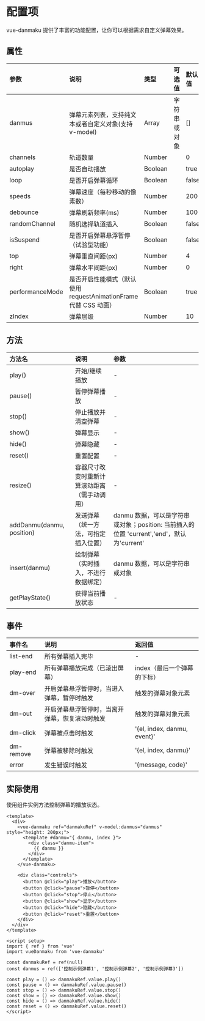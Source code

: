 # 配置项

vue-danmaku 提供了丰富的功能配置，让你可以根据需求自定义弹幕效果。

## 属性

| 参数            | 说明                                                             | 类型    | 可选值       | 默认值 |
| :-------------- | :--------------------------------------------------------------- | :------ | :----------- | :----- |
| danmus          | 弹幕元素列表，支持纯文本或者自定义对象(支持 v-model)             | Array   | 字符串或对象 | []     |
| channels        | 轨道数量                                                         | Number  |              | 0      |
| autoplay        | 是否自动播放                                                     | Boolean |              | true   |
| loop            | 是否开启弹幕循环                                                 | Boolean |              | false  |
| speeds          | 弹幕速度（每秒移动的像素数）                                     | Number  |              | 200    |
| debounce        | 弹幕刷新频率(ms)                                                 | Number  |              | 100    |
| randomChannel   | 随机选择轨道插入                                                 | Boolean |              | false  |
| isSuspend       | 是否开启弹幕悬浮暂停（试验型功能）                               | Boolean |              | false  |
| top             | 弹幕垂直间距(px)                                                 | Number  |              | 4      |
| right           | 弹幕水平间距(px)                                                 | Number  |              | 0      |
| performanceMode | 是否开启性能模式（默认使用 requestAnimationFrame 代替 CSS 动画） | Boolean |              | true   |
| zIndex          | 弹幕层级                                                         | Number  |              | 10     |

## 方法

| 方法名                    | 说明                                         | 参数                                                                                      |
| :------------------------ | :------------------------------------------- | :---------------------------------------------------------------------------------------- |
| play()                    | 开始/继续播放                                | -                                                                                         |
| pause()                   | 暂停弹幕播放                                 | -                                                                                         |
| stop()                    | 停止播放并清空弹幕                           | -                                                                                         |
| show()                    | 弹幕显示                                     | -                                                                                         |
| hide()                    | 弹幕隐藏                                     | -                                                                                         |
| reset()                   | 重置配置                                     | -                                                                                         |
| resize()                  | 容器尺寸改变时重新计算滚动距离（需手动调用） | -                                                                                         |
| addDanmu(danmu, position) | 发送弹幕（统一方法，可指定插入位置）         | danmu 数据，可以是字符串或对象；position: 当前插入的位置 'current','end'，默认为'current' |
| insert(danmu)             | 绘制弹幕（实时插入，不进行数据绑定）         | danmu 数据，可以是字符串或对象                                                            |
| getPlayState()            | 获得当前播放状态                             | -                                                                                         |

## 事件

| 事件名    | 说明                                           | 返回值                      |
| :-------- | :--------------------------------------------- | :-------------------------- |
| list-end  | 所有弹幕插入完毕                               | -                           |
| play-end  | 所有弹幕播放完成（已滚出屏幕）                 | index（最后一个弹幕的下标） |
| dm-over   | 开启弹幕悬浮暂停时，当进入弹幕，暂停时触发     | 触发的弹幕对象元素          |
| dm-out    | 开启弹幕悬浮暂停时，当离开弹幕，恢复滚动时触发 | 触发的弹幕对象元素          |
| dm-click  | 弹幕被点击时触发                               | '{el, index, danmu, event}' |
| dm-remove | 弹幕被移除时触发                               | '{el, index, danmu}'        |
| error     | 发生错误时触发                                 | '{message, code}'           |

## 实际使用

使用组件实例方法控制弹幕的播放状态。

```vue
<template>
  <div>
    <vue-danmaku ref="danmakuRef" v-model:danmus="danmus" style="height: 200px;">
      <template #danmu="{ danmu, index }">
        <div class="danmu-item">
          {{ danmu }}
        </div>
      </template>
    </vue-danmaku>

    <div class="controls">
      <button @click="play">播放</button>
      <button @click="pause">暂停</button>
      <button @click="stop">停止</button>
      <button @click="show">显示</button>
      <button @click="hide">隐藏</button>
      <button @click="reset">重置</button>
    </div>
  </div>
</template>

<script setup>
import { ref } from 'vue'
import vueDanmaku from 'vue-danmaku'

const danmakuRef = ref(null)
const danmus = ref(['控制示例弹幕1', '控制示例弹幕2', '控制示例弹幕3'])

const play = () => danmakuRef.value.play()
const pause = () => danmakuRef.value.pause()
const stop = () => danmakuRef.value.stop()
const show = () => danmakuRef.value.show()
const hide = () => danmakuRef.value.hide()
const reset = () => danmakuRef.value.reset()
</script>
```
